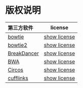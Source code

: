 # 版权说明
|第三方软件|license|
|:---|:--:|
|[bowtie](http://bowtie-bio.sourceforge.net/index.shtml)|[show license](software-copyright/bowtie.md)|
|[bowtie2](http://bowtie-bio.sourceforge.net/index.shtml)|[show license](software-copyright/bowtie.md)|
|[BreakDancer](http://breakdancer.sourceforge.net/)|[show license](software-copyright/BreakDancer.md)|
|[BWA](http://bio-bwa.sourceforge.net/)|[show license](software-copyright/BWA.md)|
|[Circos](http://circos.ca/citations/)|[show license](software-copyright/Circos.md)|
|[cufflinks](http://cole-trapnell-lab.github.io/cufflinks/)|[show license](software-copyright/cufflinks.md)|